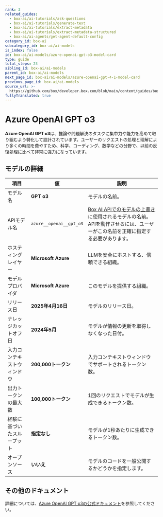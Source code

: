 ```yaml
---
rank: 3
related_guides:
  - box-ai/ai-tutorials/ask-questions
  - box-ai/ai-tutorials/generate-text
  - box-ai/ai-tutorials/extract-metadata
  - box-ai/ai-tutorials/extract-metadata-structured
  - box-ai/ai-agents/get-agent-default-config
category_id: box-ai
subcategory_id: box-ai/ai-models
is_index: false
id: box-ai/ai-models/azure-openai-gpt-o3-model-card
type: guide
total_steps: 23
sibling_id: box-ai/ai-models
parent_id: box-ai/ai-models
next_page_id: box-ai/ai-models/azure-openai-gpt-4-1-model-card
previous_page_id: box-ai/ai-models
source_url: >-
  https://github.com/box/developer.box.com/blob/main/content/guides/box-ai/ai-models/azure-openai-gpt-o3-model-card.md
fullyTranslated: true
---
```

# Azure OpenAI GPT o3

**Azure OpenAI GPT o3**は、推論や問題解決のタスクに集中力や能力を高めて取り組むよう特化して設計されています。ユーザーのリクエストの処理と理解により多くの時間を費やすため、科学、コーディング、数学などの分野で、以前の反復処理に比べて非常に強力になっています。

## モデルの詳細

| 項目            | 値                       | 説明                                                                                 |
| ------------- | ----------------------- | ---------------------------------------------------------------------------------- |
| モデル名          | **GPT o3**              | モデルの名前。                                                                            |
| APIモデル名       | `azure__openai__gpt_o3` | [Box AI APIでのモデルの上書き][overrides]に使用されるモデルの名前。APIを動作させるには、ユーザーがこの名前を正確に指定する必要があります。 |
| ホスティングレイヤー    | **Microsoft Azure**     | LLMを安全にホストする、信頼できる組織。                                                              |
| モデルプロバイダ      | **Microsoft Azure**     | このモデルを提供する組織。                                                                      |
| リリース日         | **2025年4月16日**          | モデルのリリース日。                                                                         |
| ナレッジカットオフ日    | **2024年5月**             | モデルが情報の更新を取得しなくなった日付。                                                              |
| 入力コンテキストウィンドウ | **200,000トークン**         | 入力コンテキストウィンドウでサポートされるトークン数。                                                        |
| 出力トークンの最大数    | **100,000トークン**         | 1回のリクエストでモデルが生成できるトークン数。                                                           |
| 経験に基づいたスループット | **指定なし**                | モデルが1秒あたりに生成できるトークン数。                                                              |
| オープンソース       | **いいえ**                 | モデルのコードを一般公開するかどうかを指定します。                                                          |

## その他のドキュメント

詳細については、[Azure OpenAI GPT o3の公式ドキュメント][azure-ai-o3-model]を参照してください。

[azure-ai-o3-model]: https://learn.microsoft.com/en-us/azure/ai-services/openai/concepts/models?tabs=global-standard%2Cstandard-chat-completions#o-series-models

[overrides]: g://box-ai/ai-agents/ai-agent-overrides
